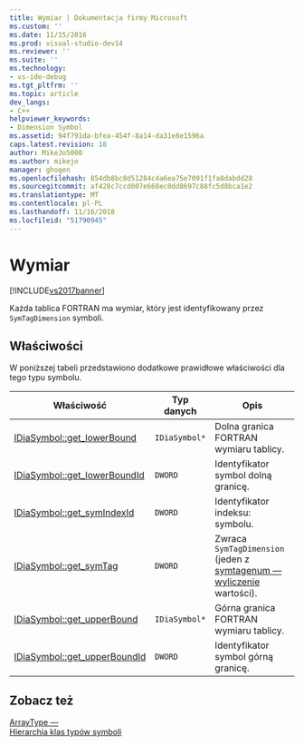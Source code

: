 ```yaml
---
title: Wymiar | Dokumentacja firmy Microsoft
ms.custom: ''
ms.date: 11/15/2016
ms.prod: visual-studio-dev14
ms.reviewer: ''
ms.suite: ''
ms.technology:
- vs-ide-debug
ms.tgt_pltfrm: ''
ms.topic: article
dev_langs:
- C++
helpviewer_keywords:
- Dimension Symbol
ms.assetid: 94f791da-bfea-454f-8a14-da31e8e1596a
caps.latest.revision: 18
author: MikeJo5000
ms.author: mikejo
manager: ghogen
ms.openlocfilehash: 854db8bc8d51284c4a6ea75e7091f1fa8dabdd28
ms.sourcegitcommit: af428c7ccd007e668ec0dd8697c88fc5d8bca1e2
ms.translationtype: MT
ms.contentlocale: pl-PL
ms.lasthandoff: 11/16/2018
ms.locfileid: "51790945"
---
```

# <a name="dimension"></a>Wymiar
[!INCLUDE[vs2017banner](../../includes/vs2017banner.md)]

Każda tablica FORTRAN ma wymiar, który jest identyfikowany przez `SymTagDimension` symboli.  
  
## <a name="properties"></a>Właściwości  
 W poniższej tabeli przedstawiono dodatkowe prawidłowe właściwości dla tego typu symbolu.  
  
|Właściwość|Typ danych|Opis|  
|--------------|---------------|-----------------|  
|[IDiaSymbol::get_lowerBound](../../debugger/debug-interface-access/idiasymbol-get-lowerbound.md)|`IDiaSymbol*`|Dolna granica FORTRAN wymiaru tablicy.|  
|[IDiaSymbol::get_lowerBoundId](../../debugger/debug-interface-access/idiasymbol-get-lowerboundid.md)|`DWORD`|Identyfikator symbol dolną granicę.|  
|[IDiaSymbol::get_symIndexId](../../debugger/debug-interface-access/idiasymbol-get-symindexid.md)|`DWORD`|Identyfikator indeksu: symbolu.|  
|[IDiaSymbol::get_symTag](../../debugger/debug-interface-access/idiasymbol-get-symtag.md)|`DWORD`|Zwraca `SymTagDimension` (jeden z [symtagenum — wyliczenie](../../debugger/debug-interface-access/symtagenum.md) wartości).|  
|[IDiaSymbol::get_upperBound](../../debugger/debug-interface-access/idiasymbol-get-upperbound.md)|`IDiaSymbol*`|Górna granica FORTRAN wymiaru tablicy.|  
|[IDiaSymbol::get_upperBoundId](../../debugger/debug-interface-access/idiasymbol-get-upperboundid.md)|`DWORD`|Identyfikator symbol górną granicę.|  
  
## <a name="see-also"></a>Zobacz też  
 [ArrayType —](../../debugger/debug-interface-access/arraytype.md)   
 [Hierarchia klas typów symboli](../../debugger/debug-interface-access/class-hierarchy-of-symbol-types.md)




